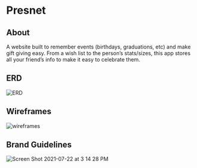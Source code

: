 # Presnet

## About

A website built to remember events (birthdays, graduations, etc) and make gift giving easy. From a wish list to the person’s stats/sizes, this app stores all your friend’s info to make it easy to celebrate them.    

## ERD
![ERD](https://user-images.githubusercontent.com/78938657/126696294-4cfbc565-13ab-4ca9-b0eb-7f10f6da193f.png)

## Wireframes
![wireframes](https://user-images.githubusercontent.com/78938657/126696328-baaa34c6-eda9-41c8-acb9-cb8915190fec.png)

## Brand Guidelines
![Screen Shot 2021-07-22 at 3 14 28 PM](https://user-images.githubusercontent.com/78938657/126696568-c0b99d35-2ea8-4e81-b8dc-ba515549fbd8.png)
